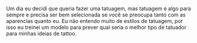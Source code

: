 Um dia eu decidi que queria fazer uma tatuagem, mas tatuagem é algo para sempre e precisa ser bem selecionada se você se preocupa tanto com as aparencias quanto eu. Eu não entendo muito de estilos de tatuagem, por isso eu treinei um modelo para prever qual seria o melhor tipo de tatuador para minhas ideias de tattoo. 
